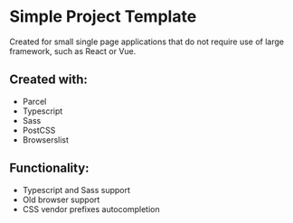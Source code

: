 # Simple Project Template

Created for small single page applications that do not require use of large framework, such as React or Vue.

## Created with:

- Parcel
- Typescript
- Sass
- PostCSS
- Browserslist

## Functionality:

- Typescript and Sass support
- Old browser support
- CSS vendor prefixes autocompletion